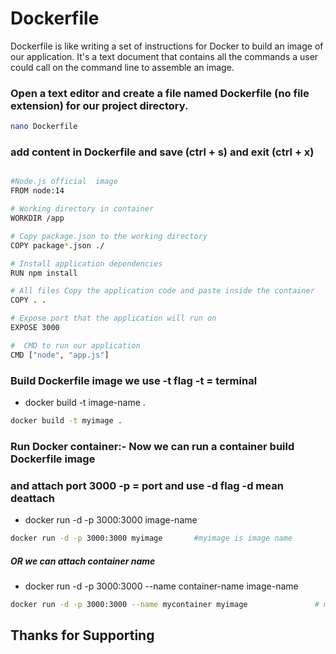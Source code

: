 # Dockerfile
Dockerfile is like writing a set of instructions for Docker to build an image of our application. 
It's a text document that contains all the commands a user could call on the command line to assemble an image.

### Open a text editor and create a file named Dockerfile (no file extension) for our project directory.
```sh
nano Dockerfile
```
### add content in Dockerfile and save (ctrl + s) and exit (ctrl + x)

```sh

#Node.js official  image
FROM node:14

# Working directory in container
WORKDIR /app

# Copy package.json to the working directory
COPY package*.json ./

# Install application dependencies
RUN npm install

# All files Copy the application code and paste inside the container
COPY . .

# Expose port that the application will run on
EXPOSE 3000

#  CMD to run our application
CMD ["node", "app.js"]

```

### Build Dockerfile image we use -t flag -t = terminal

- docker build -t image-name . 

```sh
docker build -t myimage .
```

### Run Docker container:- Now we can run a container build Dockerfile image 
### and attach port 3000 -p = port and use -d flag -d mean deattach 

- docker run -d -p 3000:3000 image-name 

```sh
docker run -d -p 3000:3000 myimage       #myimage is image name
```            
##### OR we can attach container name 

- docker run -d -p 3000:3000 --name container-name image-name 

```sh
docker run -d -p 3000:3000 --name mycontainer myimage               # mycontainer is container name, myimage is image name 
```


## Thanks for Supporting
